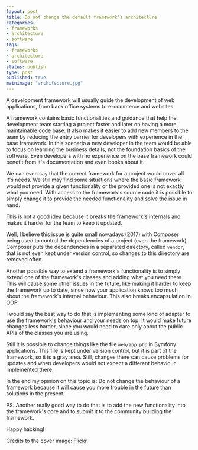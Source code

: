 ```yaml
---
layout: post
title: Do not change the default framework's architecture
categories:
- frameworks
- architecture
- software
tags:
- frameworks
- architecture
- software
status: publish
type: post
published: true
mainimage: "architecture.jpg"
---
```


A development framework will usually guide the development of web applications,
from back office systems to e-commerce and websites.

A framework contains basic functionalities and guidance that help the
development team starting a project faster and later on having a more maintainable
code base. It also makes it easier to add new members to the team by reducing
the entry barrier for developers with experience in the base framework. In this
scenario a new developer in the team would be able to focus on learning the
business details, not the foundation basics of the software. Even developers
with no experience on the base framework could benefit from it's documentation
and even books about it.

We can even say that the correct framework for a project would cover all it's
needs. We still may find some situations where the basic framework would not
provide a given functionality or the provided one is not exactly what you need.
With access to the framework's source code it is possible to simply change it
to provide the needed functionality and solve the issue in hand.

This is not a good idea because it breaks the framework's internals and makes it
harder for the team to keep it updated.

Well, I believe this issue is quite small nowadays (2017) with Composer being
used to control the dependencies of a project (even the framework). Composer
puts the dependencies in a separated directory, called `vendor`, that is not
even kept under version control, so changes to this directory are removed often.

Another possible way to extend a framework's functionality is to simply extend
one of the framework's classes and adding what you need there. This will cause
some other issues in the future, like making it harder to keep the framework
up to date, since now your application knows too much about the framework's
internal behaviour. This also breaks encapsulation in OOP.

I would say the best way to do that is implementing some kind of adapter to use
the framework's behaviour and your needs on top. It would make future changes
less harder, since you would need to care only about the public APIs of the
classes you are using.

Still it is possible to change things like the file `web/app.php` in Symfony
applications. This file is kept under version control, but it is part of the
framework, so it is a gray area. Still, changes there can cause problems for
updates and when developers would not expect a different behaviour implemented
there.

In the end my opinion on this topic is: Do not change the behaviour of a
framework because it will cause you more trouble in the future than solutions in
the present.

PS: Another really good way to do that is to add the new functionality into the
framework's core and to submit it to the community building the framework.

Happy hacking!

Credits to the cover image: [Flickr](https://www.flickr.com/photos/joeshlabotnik/3707230247/).
